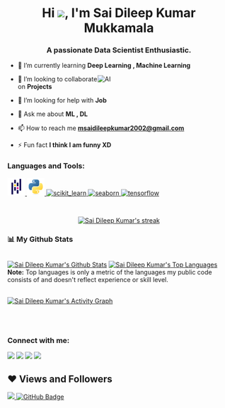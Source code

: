 
<h1 align="center">Hi <img src="https://raw.githubusercontent.com/MartinHeinz/MartinHeinz/master/wave.gif", width="30">, I'm Sai Dileep Kumar Mukkamala</h1>
<h3 align="center">A passionate Data Scientist Enthusiastic.</h3>



- 🌱 I’m currently learning **Deep Learning , Machine Learning**
<img align="right" alt="AI" width="300" src="https://cdn.dribbble.com/users/46123/screenshots/6135335/ai-sun-type.gif">

- 👯 I’m looking to collaborate on **Projects**

- 🤝 I’m looking for help with **Job**

- 💬 Ask me about **ML , DL**

- 📫 How to reach me **msaidileepkumar2002@gmail.com**

- ⚡ Fun fact **I think I am funny XD**


<h3 align="left">Languages and Tools:</h3>
<p align="left"> <a href="https://pandas.pydata.org/" target="_blank" rel="noreferrer"> <img src="https://raw.githubusercontent.com/devicons/devicon/2ae2a900d2f041da66e950e4d48052658d850630/icons/pandas/pandas-original.svg" alt="pandas" width="40" height="40"/> </a> <a href="https://www.python.org" target="_blank" rel="noreferrer"> <img src="https://raw.githubusercontent.com/devicons/devicon/master/icons/python/python-original.svg" alt="python" width="40" height="40"/> </a> <a href="https://scikit-learn.org/" target="_blank" rel="noreferrer"> <img src="https://upload.wikimedia.org/wikipedia/commons/0/05/Scikit_learn_logo_small.svg" alt="scikit_learn" width="40" height="40"/> </a> <a href="https://seaborn.pydata.org/" target="_blank" rel="noreferrer"> <img src="https://seaborn.pydata.org/_images/logo-mark-lightbg.svg" alt="seaborn" width="40" height="40"/> </a> <a href="https://www.tensorflow.org" target="_blank" rel="noreferrer"> <img src="https://www.vectorlogo.zone/logos/tensorflow/tensorflow-icon.svg" alt="tensorflow" width="40" height="40"/> </a> </p>
<!-- [![React Badge](https://img.shields.io/badge/-React-61DBFB?style=for-the-badge&labelColor=black&logo=react&logoColor=61DBFB)](#)  [![Javascript Badge](https://img.shields.io/badge/-Javascript-F0DB4F?style=for-the-badge&labelColor=black&logo=javascript&logoColor=F0DB4F)](#) [![Typescript Badge](https://img.shields.io/badge/-Typescript-007acc?style=for-the-badge&labelColor=black&logo=typescript&logoColor=007acc)](#) [![Nodejs Badge](https://img.shields.io/badge/-Nodejs-3C873A?style=for-the-badge&labelColor=black&logo=node.js&logoColor=3C873A)](#) [![GraphQL Badge](https://img.shields.io/badge/-GraphQl-e535ab?style=for-the-badge&labelColor=black&logo=node.js&logoColor=e535ab)](#) -->
<br/>

<p align="center">
    <a href="https://github.com/Saidileepkumarmukkamala/github-readme-streak-stats">
        <img title="🔥 Get streak stats for your profile at git.io/streak-stats" alt="Sai Dileep Kumar's streak" src="https://github-readme-streak-stats.herokuapp.com/?user=Saidileepkumarmukkamala&theme=black-ice&hide_border=true&stroke=0000&background=060A0CD0"/>
    </a>
</p>

### 📊 My Github Stats

  <br/>
    <a href="https://github.com/Saidileepkumarmukkamala/github-readme-stats"><img alt="Sai Dileep Kumar's Github Stats" width = 45% src="https://github-readme-stats.vercel.app/api?username=Saidileepkumarmukkamala&show_icons=true&count_private=true&theme=react&hide_border=true&bg_color=0D1117" /></a>
  <a href="https://github.com/Saidileepkumarmukkamala/github-readme-stats"><img alt="Sai Dileep Kumar's Top Languages" width = 45% src="https://github-readme-stats.vercel.app/api/top-langs/?username=Saidileepkumarmukkamala&langs_count=8&count_private=true&layout=compact&theme=react&hide_border=true&bg_color=0D1117" /></a>
  <br/>
  <b>Note:</b> Top languages is only a metric of the languages my public code consists of and doesn't reflect experience or skill level.
  <br/>
<br/>

<a href="https://github.com/Saidileepkumarmukkamala/github-readme-activity-graph"><img alt="Sai Dileep Kumar's Activity Graph" src="https://activity-graph.herokuapp.com/graph?username=Saidileepkumarmukkamala&bg_color=0D1117&color=5BCDEC&line=5BCDEC&point=FFFFFF&hide_border=true" /></a>

<br/>
<br/>

### Connect with me:
<p align="left">

<a href = "www.linkedin.com/in/sai-dileep-kumar-mukkamala/"><img src="https://img.icons8.com/fluent/48/000000/linkedin.png"/></a>
<a href = "https://www.facebook.com/saidileepkumar.mukkamala/"><img src="https://img.icons8.com/fluent/48/000000/facebook.png"/></a>
<a href = "https://www.instagram.com/_.mr._.b.i.t.t.u._/"><img src="https://img.icons8.com/fluent/48/000000/instagram-new.png"/></a>
<a href = "https://www.codechef.com/users/dileepkumarmuk"><img src="https://img.icons8.com/fluent/48/000000/codechef.png"/></a>
</p>

## ❤ Views and Followers
<a href="https://github.com/Saidileepkumarmukkamala/github-profile-views-counter">
    <img src="https://komarev.com/ghpvc/?username=Saidileepkumarmukkamala">
</a>
<a href="https://github.com/Saidileepkumarmukkamala?tab=followers"><img src="https://img.shields.io/github/followers/Saidileepkumarmukkamala?label=Followers&style=social" alt="GitHub Badge"></a>
